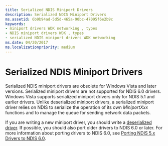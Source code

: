```yaml
---
title: Serialized NDIS Miniport Drivers
description: Serialized NDIS Miniport Drivers
ms.assetid: 6b9b94ad-5d5d-465a-90bc-47095f6e2b9c
keywords:
- miniport drivers WDK networking , types
- NDIS miniport drivers WDK , types
- serialized NDIS miniport drivers WDK networking
ms.date: 04/20/2017
ms.localizationpriority: medium
---
```


# Serialized NDIS Miniport Drivers





Serialized NDIS miniport drivers are obsolete for Windows Vista and later versions. Serialized miniport drivers are not supported for NDIS 6.0 drivers. Windows Vista supports serialized miniport drivers only for NDIS 5.1 and earlier drivers. Unlike deserialized miniport drivers, a serialized miniport driver relies on NDIS to serialize the operation of its own *MiniportXxx* functions and to manage the queue for sending network data packets.

If you are writing a new miniport driver, you should write a [deserialized driver](deserialized-ndis-miniport-drivers.md). If possible, you should also port older drivers to NDIS 6.0 or later. For more information about porting drivers to NDIS 6.0, see [Porting NDIS 5.x Drivers to NDIS 6.0](porting-ndis-5-x-drivers-to-ndis-6-0.md).

 

 





